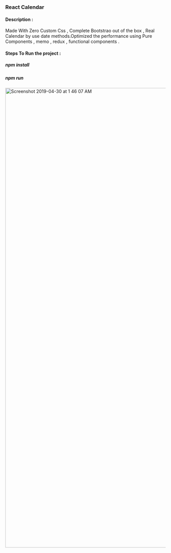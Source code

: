 ### React Calendar

#### Description :
Made With Zero Custom Css , Complete Bootstrao out of the box , Real Calendar by use date methods.Optimized the performance using Pure Components , memo , redux , functional components .

#### Steps To Run the project :

##### npm install

##### npm run 


<img width="1439" alt="Screenshot 2019-04-30 at 1 46 07 AM" src="https://user-images.githubusercontent.com/13884296/56924133-d5e52800-6ae9-11e9-9a95-04aac1769304.png">
